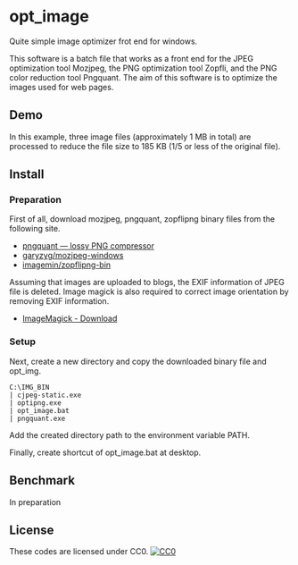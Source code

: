 # opt_image
Quite simple image optimizer frot end for windows.

This software is a batch file that works as a front end for the JPEG optimization tool Mozjpeg, the PNG optimization tool Zopfli, and the PNG color reduction tool Pngquant. The aim of this software is to optimize the images used for web pages.

## Demo
In this example, three image files (approximately 1 MB in total) are processed to reduce the file size to 185 KB (1/5 or less of the original file).

## Install
### Preparation
First of all, download mozjpeg, pngquant, zopflipng binary files from the following site.
+ [pngquant — lossy PNG compressor](https://pngquant.org/)
+ [garyzyg/mozjpeg-windows](https://github.com/garyzyg/mozjpeg-windows/releases)
+ [imagemin/zopflipng-bin](https://github.com/imagemin/zopflipng-bin/tree/master/vendor/win32)

Assuming that images are uploaded to blogs, the EXIF information of JPEG file is deleted. Image magick is also required to correct image orientation by removing EXIF information.
+ [ImageMagick - Download](https://imagemagick.org/script/download.php)

### Setup
Next, create a new directory and copy the downloaded binary file and opt_img.
```
C:\IMG_BIN
| cjpeg-static.exe
| optipng.exe
| opt_image.bat
| pngquant.exe
```
Add the created directory path to the environment variable PATH.

Finally, create shortcut of opt_image.bat at desktop.

## Benchmark
In preparation

## License
These codes are licensed under CC0.
[![CC0](http://i.creativecommons.org/p/zero/1.0/88x31.png "CC0")](http://creativecommons.org/publicdomain/zero/1.0/deed.ja)



